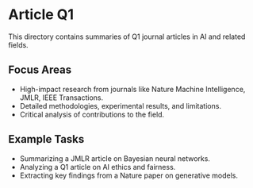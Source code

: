 # Article Q1

This directory contains summaries of Q1 journal articles in AI and related fields.

## Focus Areas
- High-impact research from journals like Nature Machine Intelligence, JMLR, IEEE Transactions.
- Detailed methodologies, experimental results, and limitations.
- Critical analysis of contributions to the field.

## Example Tasks
- Summarizing a JMLR article on Bayesian neural networks.
- Analyzing a Q1 article on AI ethics and fairness.
- Extracting key findings from a Nature paper on generative models.
